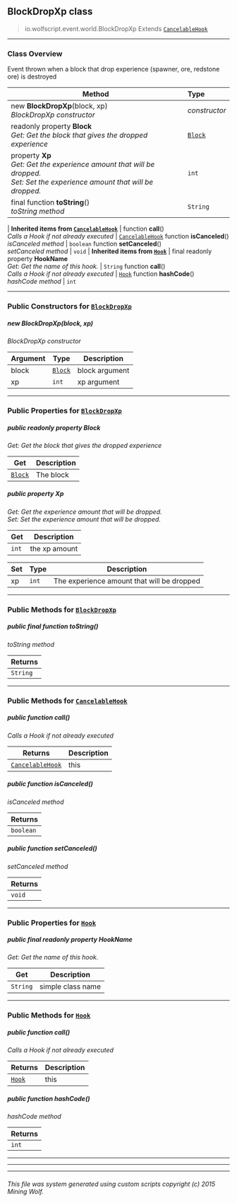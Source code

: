 ## BlockDropXp __class__

>io.wolfscript.event.world.BlockDropXp
>Extends [`CancelableHook`](../../hook/CancelableHook.md)

---

### Class Overview

Event thrown when a block that drop experience (spawner, ore, redstone ore) is destroyed

Method | Type   
--- | :--- 
new __BlockDropXp__(block, xp) <br> _BlockDropXp constructor_ | _constructor_
 readonly property __Block__ <br> _Get: Get the block that gives the dropped experience_ | [`Block`](../../api/world/blocks/Block.md)
  property __Xp__ <br> _Get: Get the experience amount that will be dropped.<br>Set: Set the experience amount that will be dropped._ | `int`
final function __toString__() <br> _toString method_ | `String`
 |
__Inherited items from [`CancelableHook`](../../hook/CancelableHook.md)__ |
 function __call__() <br> _Calls a Hook if not already executed_ | [`CancelableHook`](../../hook/CancelableHook.md)
 function __isCanceled__() <br> _isCanceled method_ | `boolean`
 function __setCanceled__() <br> _setCanceled method_ | `void`
 |
__Inherited items from [`Hook`](../../hook/Hook.md)__ |
final readonly property __HookName__ <br> _Get: Get the name of this hook._ | `String`
 function __call__() <br> _Calls a Hook if not already executed_ | [`Hook`](../../hook/Hook.md)
 function __hashCode__() <br> _hashCode method_ | `int`







---

### Public Constructors for [`BlockDropXp`](BlockDropXp.md)

##### <a id='blockdropxp'></a>new __BlockDropXp__(block, xp) 

_BlockDropXp constructor_

Argument | Type | Description  
--- | --- | --- 
block | [`Block`](../../api/world/blocks/Block.md) | block argument
xp | `int` | xp argument

---

### Public Properties for [`BlockDropXp`](BlockDropXp.md)

##### <a id='block'></a>public  readonly property __Block__

_Get: Get the block that gives the dropped experience_

Get | Description
--- | --- 
[`Block`](../../api/world/blocks/Block.md) | The block



##### <a id='xp'></a>public   property __Xp__

_Get: Get the experience amount that will be dropped.<br>Set: Set the experience amount that will be dropped._

Get | Description
--- | --- 
`int` | the xp amount

Set | Type | Description  
--- | --- | --- 
xp | `int` | The experience amount that will be dropped


---

### Public Methods for [`BlockDropXp`](BlockDropXp.md)

##### <a id='tostring'></a>public final function __toString__()

_toString method_

Returns | 
--- | 
`String` |


---

### Public Methods for [`CancelableHook`](../../hook/CancelableHook.md)

##### <a id='call'></a>public  function __call__()

_Calls a Hook if not already executed_

Returns | Description
--- | --- 
[`CancelableHook`](../../hook/CancelableHook.md) | this


##### <a id='iscanceled'></a>public  function __isCanceled__()

_isCanceled method_

Returns | 
--- | 
`boolean` |


##### <a id='setcanceled'></a>public  function __setCanceled__()

_setCanceled method_

Returns | 
--- | 
`void` |


---

### Public Properties for [`Hook`](../../hook/Hook.md)

##### <a id='hookname'></a>public final readonly property __HookName__

_Get: Get the name of this hook._

Get | Description
--- | --- 
`String` | simple class name



---

### Public Methods for [`Hook`](../../hook/Hook.md)

##### <a id='call'></a>public  function __call__()

_Calls a Hook if not already executed_

Returns | Description
--- | --- 
[`Hook`](../../hook/Hook.md) | this


##### <a id='hashcode'></a>public  function __hashCode__()

_hashCode method_

Returns | 
--- | 
`int` |


---


---


---


###### This file was system generated using custom scripts copyright (c) 2015 Mining Wolf.
	

